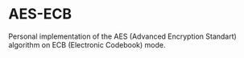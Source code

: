 # AES-ECB

Personal implementation of the AES (Advanced Encryption Standart) algorithm on ECB (Electronic Codebook) mode.